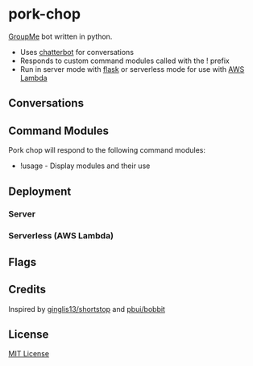 # pork-chop

[GroupMe](https://dev.groupme.com/) bot written in python.  
* Uses [chatterbot](https://github.com/gunthercox/ChatterBot) for conversations
* Responds to custom command modules called with the ! prefix
* Run in server mode with [flask](https://flask.palletsprojects.com/en/1.1.x/) or serverless mode for use with [AWS Lambda](https://aws.amazon.com/lambda/)

## Conversations

## Command Modules

Pork chop will respond to the following command modules:  
* !usage - Display modules and their use

## Deployment

### Server

### Serverless (AWS Lambda)

## Flags

## Credits

Inspired by [ginglis13/shortstop](https://github.com/ginglis13/shortstop) and [pbui/bobbit](https://github.com/pbui/bobbit)

## License

[MIT License](https://github.com/danerwilliams/pork-chop/blob/master/LICENSE)
